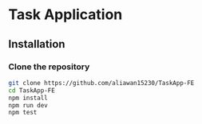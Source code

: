 # Task Application

## Installation

### Clone the repository

```bash
git clone https://github.com/aliawan15230/TaskApp-FE
cd TaskApp-FE
npm install
npm run dev
npm test